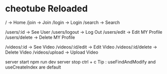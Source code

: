 # cheotube Reloaded

/ -> Home
/join -> Join
/login -> Login
/search -> Search

/users/:id -> See User
/users/logout -> Log Out
/users/edit -> Edit MY Profile
/users/delete -> Delete MY Profile

/videos/:id -> See Video
/videos/:id/edit -> Edit Video
/videos/:id/delete -> Delete Video
/videos/upload -> Upload Video

server start npm run dev
server stop ctrl + c
Tip :
useFindAndModify and useCreateIndex are default
